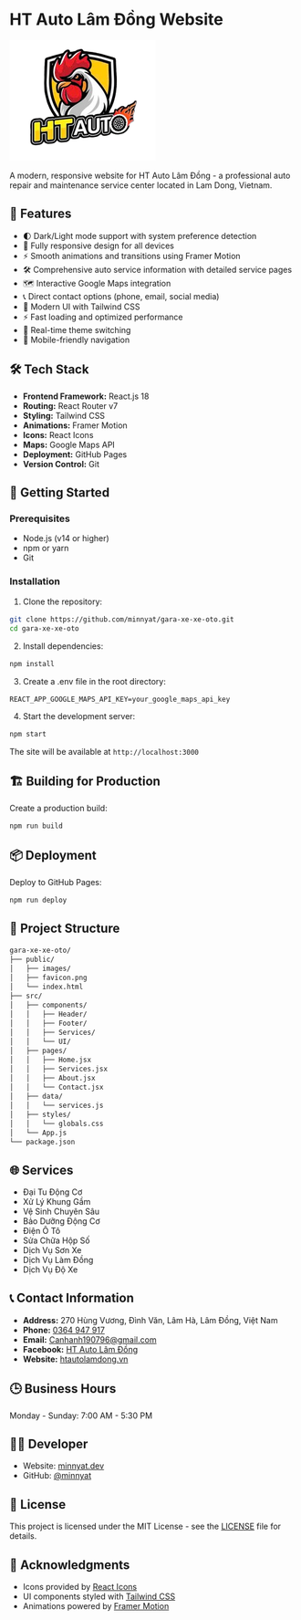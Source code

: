 # HT Auto Lâm Đồng Website

![HT Auto Logo](public/logo_transparent.png)

A modern, responsive website for HT Auto Lâm Đồng - a professional auto repair and maintenance service center located in Lam Dong, Vietnam.

## 🌟 Features

- 🌓 Dark/Light mode support with system preference detection
- 📱 Fully responsive design for all devices
- ⚡ Smooth animations and transitions using Framer Motion
- 🛠 Comprehensive auto service information with detailed service pages
- 🗺️ Interactive Google Maps integration
- 📞 Direct contact options (phone, email, social media)
- 🎨 Modern UI with Tailwind CSS
- ⚡ Fast loading and optimized performance
- 🔄 Real-time theme switching
- 📱 Mobile-friendly navigation

## 🛠️ Tech Stack

- **Frontend Framework:** React.js 18
- **Routing:** React Router v7
- **Styling:** Tailwind CSS
- **Animations:** Framer Motion
- **Icons:** React Icons
- **Maps:** Google Maps API
- **Deployment:** GitHub Pages
- **Version Control:** Git

## 🚀 Getting Started

### Prerequisites

- Node.js (v14 or higher)
- npm or yarn
- Git

### Installation

1. Clone the repository:
```bash
git clone https://github.com/minnyat/gara-xe-xe-oto.git
cd gara-xe-xe-oto
```

2. Install dependencies:
```bash
npm install
```

3. Create a .env file in the root directory:
```env
REACT_APP_GOOGLE_MAPS_API_KEY=your_google_maps_api_key
```

4. Start the development server:
```bash
npm start
```

The site will be available at `http://localhost:3000`

## 🏗️ Building for Production

Create a production build:
```bash
npm run build
```

## 📦 Deployment

Deploy to GitHub Pages:
```bash
npm run deploy
```

## 📁 Project Structure

```plaintext
gara-xe-xe-oto/
├── public/
│   ├── images/
│   ├── favicon.png
│   └── index.html
├── src/
│   ├── components/
│   │   ├── Header/
│   │   ├── Footer/
│   │   ├── Services/
│   │   └── UI/
│   ├── pages/
│   │   ├── Home.jsx
│   │   ├── Services.jsx
│   │   ├── About.jsx
│   │   └── Contact.jsx
│   ├── data/
│   │   └── services.js
│   ├── styles/
│   │   └── globals.css
│   └── App.js
└── package.json
```

## 🌐 Services

- Đại Tu Động Cơ
- Xử Lý Khung Gầm
- Vệ Sinh Chuyên Sâu
- Bảo Dưỡng Động Cơ
- Điện Ô Tô
- Sửa Chữa Hộp Số
- Dịch Vụ Sơn Xe
- Dịch Vụ Làm Đồng
- Dịch Vụ Độ Xe

## 📞 Contact Information

- **Address:** 270 Hùng Vương, Đình Văn, Lâm Hà, Lâm Đồng, Việt Nam
- **Phone:** [0364 947 917](tel:0364947917)
- **Email:** [Canhanh190796@gmail.com](mailto:Canhanh190796@gmail.com)
- **Facebook:** [HT Auto Lâm Đồng](https://www.facebook.com/profile.php?id=61573098448136)
- **Website:** [htautolamdong.vn](https://htautolamdong.vn)

## 🕒 Business Hours

Monday - Sunday: 7:00 AM - 5:30 PM

## 👨‍💻 Developer

- Website: [minnyat.dev](https://minnyat.dev)
- GitHub: [@minnyat](https://github.com/lvminhnhat)

## 📄 License

This project is licensed under the MIT License - see the [LICENSE](LICENSE) file for details.

## 🙏 Acknowledgments

- Icons provided by [React Icons](https://react-icons.github.io/react-icons/)
- UI components styled with [Tailwind CSS](https://tailwindcss.com/)
- Animations powered by [Framer Motion](https://www.framer.com/motion/)